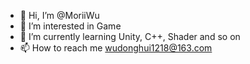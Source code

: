 - 👋 Hi, I’m @MoriiWu
- 👀 I’m interested in Game
- 🌱 I’m currently learning Unity, C++, Shader and so on
- 📫 How to reach me wudonghui1218@163.com

<!---
MoriiWu/MoriiWu is a ✨ special ✨ repository because its `README.md` (this file) appears on your GitHub profile.
You can click the Preview link to take a look at your changes.
--->
